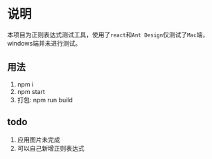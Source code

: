 # 说明

本项目为正则表达式测试工具，使用了`react`和`Ant Design`仅测试了`Mac`端，windows端并未进行测试。

## 用法

1. npm i
1. npm start
1. 打包: npm run build

## todo

1. 应用图片未完成
1. 可以自己新增正则表达式